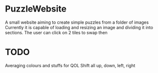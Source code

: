 # PuzzleWebsite
 A small website aiming to create simple puzzles from a folder of images
 Currently it is capable of loading and resizing an image and dividing it into sections.
 The user can click on 2 tiles to swap then

# TODO
 Averaging colours and stuffs for QOL
 Shift all up, down, left, right
